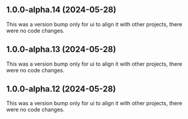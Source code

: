 ## 1.0.0-alpha.14 (2024-05-28)

This was a version bump only for ui to align it with other projects, there were no code changes.

## 1.0.0-alpha.13 (2024-05-28)

This was a version bump only for ui to align it with other projects, there were no code changes.

## 1.0.0-alpha.12 (2024-05-28)

This was a version bump only for ui to align it with other projects, there were no code changes.